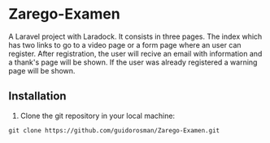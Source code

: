 # Zarego-Examen
A Laravel project with Laradock. It consists in three pages. The index which has two links to go to a video page or a form page where an user can register. After registration, the user will recive an email with information and a thank's page will be shown. If the user was already registered a warning page will be shown.

## Installation

1. Clone the git repository in your local machine:

```
git clone https://github.com/guidorosman/Zarego-Examen.git
```
